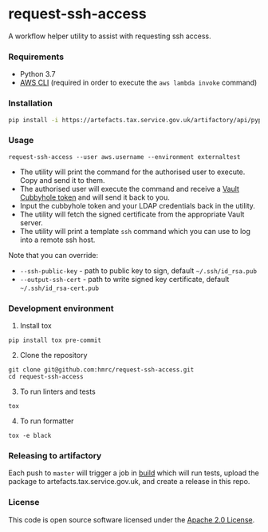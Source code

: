
# request-ssh-access

A workflow helper utility to assist with requesting ssh access.


### Requirements
- Python 3.7
- [AWS CLI](https://aws.amazon.com/cli/) (required in order to execute the `aws lambda invoke` command)

### Installation
```bash
pip install -i https://artefacts.tax.service.gov.uk/artifactory/api/pypi/pips/simple request-ssh-access
```

### Usage
```
request-ssh-access --user aws.username --environment externaltest
```

- The utility will print the command for the authorised user to execute. Copy and send it to them.
- The authorised user will execute the command and receive a [Vault Cubbyhole token](https://www.vaultproject.io/docs/secrets/cubbyhole/index.html) and will send it back to you.
- Input the cubbyhole token and your LDAP credentials back in the utility. 
- The utility will fetch the signed certificate from the appropriate Vault server.
- The utility will print a template `ssh` command which you can use to log into a remote ssh host.

Note that you can override:
- `--ssh-public-key` - path to public key to sign, default `~/.ssh/id_rsa.pub`
- `--output-ssh-cert` - path to write signed key certificate, default `~/.ssh/id_rsa-cert.pub`

### Development environment
1. Install tox
```
pip install tox pre-commit
```

2. Clone the repository
```
git clone git@github.com:hmrc/request-ssh-access.git
cd request-ssh-access
```

3. To run linters and tests
```
tox
```

4. To run formatter
```
tox -e black
```

### Releasing to artifactory
Each push to `master` will trigger a job in [build](https://build.tax.service.gov.uk/job/platform-security/job/request-ssh-access/) which will run tests, upload the package to artefacts.tax.service.gov.uk, and create a release in this repo.

### License

This code is open source software licensed under the [Apache 2.0 License]("http://www.apache.org/licenses/LICENSE-2.0.html").
